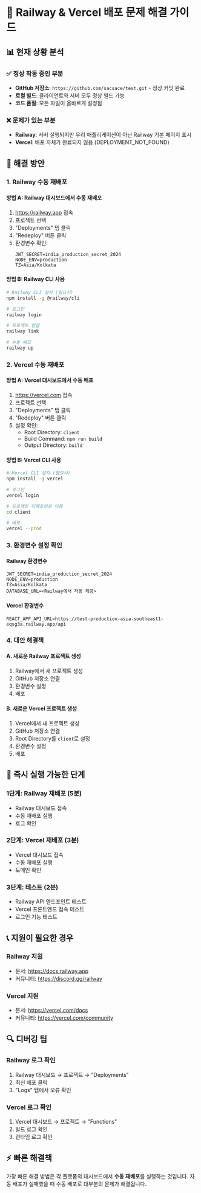 # 🚨 Railway & Vercel 배포 문제 해결 가이드

## 📊 현재 상황 분석

### ✅ **정상 작동 중인 부분**
- **GitHub 저장소**: `https://github.com/sacsace/test.git` - 정상 커밋 완료
- **로컬 빌드**: 클라이언트와 서버 모두 정상 빌드 가능
- **코드 품질**: 모든 파일이 올바르게 설정됨

### ❌ **문제가 있는 부분**
- **Railway**: 서버 실행되지만 우리 애플리케이션이 아닌 Railway 기본 페이지 표시
- **Vercel**: 배포 자체가 완료되지 않음 (DEPLOYMENT_NOT_FOUND)

## 🔧 **해결 방안**

### 1. **Railway 수동 재배포**

#### 방법 A: Railway 대시보드에서 수동 재배포
1. https://railway.app 접속
2. 프로젝트 선택
3. "Deployments" 탭 클릭
4. "Redeploy" 버튼 클릭
5. 환경변수 확인:
   ```
   JWT_SECRET=india_production_secret_2024
   NODE_ENV=production
   TZ=Asia/Kolkata
   ```

#### 방법 B: Railway CLI 사용
```bash
# Railway CLI 설치 (필요시)
npm install -g @railway/cli

# 로그인
railway login

# 프로젝트 연결
railway link

# 수동 배포
railway up
```

### 2. **Vercel 수동 재배포**

#### 방법 A: Vercel 대시보드에서 수동 배포
1. https://vercel.com 접속
2. 프로젝트 선택
3. "Deployments" 탭 클릭
4. "Redeploy" 버튼 클릭
5. 설정 확인:
   - Root Directory: `client`
   - Build Command: `npm run build`
   - Output Directory: `build`

#### 방법 B: Vercel CLI 사용
```bash
# Vercel CLI 설치 (필요시)
npm install -g vercel

# 로그인
vercel login

# 프로젝트 디렉토리로 이동
cd client

# 배포
vercel --prod
```

### 3. **환경변수 설정 확인**

#### Railway 환경변수
```
JWT_SECRET=india_production_secret_2024
NODE_ENV=production
TZ=Asia/Kolkata
DATABASE_URL=<Railway에서 자동 제공>
```

#### Vercel 환경변수
```
REACT_APP_API_URL=https://test-production-asia-southeast1-eqsg3a.railway.app/api
```

### 4. **대안 해결책**

#### A. 새로운 Railway 프로젝트 생성
1. Railway에서 새 프로젝트 생성
2. GitHub 저장소 연결
3. 환경변수 설정
4. 배포

#### B. 새로운 Vercel 프로젝트 생성
1. Vercel에서 새 프로젝트 생성
2. GitHub 저장소 연결
3. Root Directory를 `client`로 설정
4. 환경변수 설정
5. 배포

## 🎯 **즉시 실행 가능한 단계**

### 1단계: Railway 재배포 (5분)
- Railway 대시보드 접속
- 수동 재배포 실행
- 로그 확인

### 2단계: Vercel 재배포 (3분)
- Vercel 대시보드 접속
- 수동 재배포 실행
- 도메인 확인

### 3단계: 테스트 (2분)
- Railway API 엔드포인트 테스트
- Vercel 프론트엔드 접속 테스트
- 로그인 기능 테스트

## 📞 **지원이 필요한 경우**

### Railway 지원
- 문서: https://docs.railway.app
- 커뮤니티: https://discord.gg/railway

### Vercel 지원
- 문서: https://vercel.com/docs
- 커뮤니티: https://vercel.com/community

## 🔍 **디버깅 팁**

### Railway 로그 확인
1. Railway 대시보드 → 프로젝트 → "Deployments"
2. 최신 배포 클릭
3. "Logs" 탭에서 오류 확인

### Vercel 로그 확인
1. Vercel 대시보드 → 프로젝트 → "Functions"
2. 빌드 로그 확인
3. 런타임 로그 확인

## ⚡ **빠른 해결책**

가장 빠른 해결 방법은 각 플랫폼의 대시보드에서 **수동 재배포**를 실행하는 것입니다. 자동 배포가 실패했을 때 수동 배포로 대부분의 문제가 해결됩니다.
